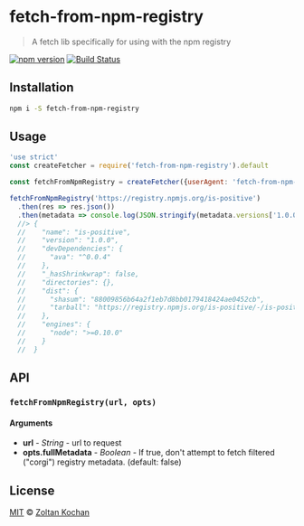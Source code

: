 # fetch-from-npm-registry

> A fetch lib specifically for using with the npm registry

<!--@shields('npm', 'travis')-->
[![npm version](https://img.shields.io/npm/v/fetch-from-npm-registry.svg)](https://www.npmjs.com/package/fetch-from-npm-registry) [![Build Status](https://img.shields.io/travis/pnpm/fetch-from-npm-registry/master.svg)](https://travis-ci.org/pnpm/fetch-from-npm-registry)
<!--/@-->

## Installation

```sh
npm i -S fetch-from-npm-registry
```

## Usage

<!--@example('./example.js')-->
```js
'use strict'
const createFetcher = require('fetch-from-npm-registry').default

const fetchFromNpmRegistry = createFetcher({userAgent: 'fetch-from-npm-registry'})

fetchFromNpmRegistry('https://registry.npmjs.org/is-positive')
  .then(res => res.json())
  .then(metadata => console.log(JSON.stringify(metadata.versions['1.0.0'], null, 2)))
  //> {
  //    "name": "is-positive",
  //    "version": "1.0.0",
  //    "devDependencies": {
  //      "ava": "^0.0.4"
  //    },
  //    "_hasShrinkwrap": false,
  //    "directories": {},
  //    "dist": {
  //      "shasum": "88009856b64a2f1eb7d8bb0179418424ae0452cb",
  //      "tarball": "https://registry.npmjs.org/is-positive/-/is-positive-1.0.0.tgz"
  //    },
  //    "engines": {
  //      "node": ">=0.10.0"
  //    }
  //  }
```
<!--/@-->

## API

### `fetchFromNpmRegistry(url, opts)`

#### Arguments

- **url** - _String_ - url to request
- **opts.fullMetadata** - _Boolean_ - If true, don't attempt to fetch filtered ("corgi") registry metadata. (default: false)

## License

[MIT](./LICENSE) © [Zoltan Kochan](https://www.kochan.io/)
